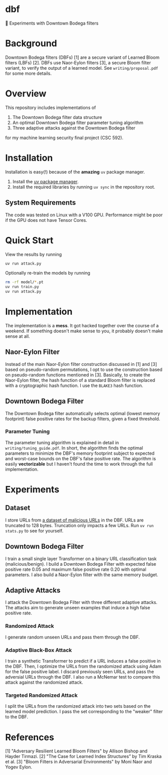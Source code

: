 # dbf
🔬 Experiments with Downtown Bodega filters

# Background

Downtown Bodega filters (DBFs) [1] are a secure variant of Learned Bloom filters (LBFs) [2]. DBFs use Naor-Eylon filters [3], a secure Bloom filter variant, to verify the output of a learned model. See `writing/proposal.pdf` for some more details.

# Overview

This repository includes implementations of
1. The Downtown Bodega filter data structure
2. An optimal Downtown Bodega filter parameter tuning algorithm
3. Three adaptive attacks against the Downtown Bodega filter

for my machine learning security final project (CSC 592).

# Installation

Installation is easy(!) because of the **amazing** `uv` package manager.

1. Install the [uv package manager](https://github.com/astral-sh/uv).
2. Install the required libraries by running `uv sync` in the repository root.

## System Requirements

The code was tested on Linux with a V100 GPU. Performance might be poor if the GPU does not have Tensor Cores.

# Quick Start

View the results by running 
```sh
uv run attack.py
```

Optionally re-train the models by running
```sh
rm -rf model/*.pt
uv run train.py
uv run attack.py
```

# Implementation

The implementation is a __mess__. It got hacked together over the course of a weekend. If something doesn't make sense to you, it probably doesn't make sense at all. 

## Naor-Eylon Filter

Instead of the main Naor-Eylon filter construction discussed in [1] and [3] based on pseudo-random permutations, I opt to use the construction based on pseudo-random functions mentioned in [3]. Basically, to create the Naor-Eylon filter, the hash function of a standard Bloom filter is replaced with a cryptographic hash function. I use the `BLAKE3` hash function.

## Downtown Bodega Filter

The Downtown Bodega filter automatically selects optimal (lowest memory footprint) false positive rates for the backup filters, given a fixed threshold.

### Parameter Tuning

The parameter tuning algorithm is explained in detail in `writing/tuning_guide.pdf`. In short, the algorithm finds the optimal parameters to minimize the DBF's memory footprint subject to expected and worst-case bounds on the DBF's false positive rate. The algorithm is easily __vectorizable__ but I haven't found the time to work through the full implementation.

# Experiments

## Dataset

I store URLs from [a dataset of malicious URLs](https://www.kaggle.com/datasets/sid321axn/malicious-urls-dataset) in the DBF. URLs are truncated to 128 bytes. Truncation only impacts a few URLs. Run `uv run stats.py` to see for yourself.

## Downtown Bodega Filter

I train a small single layer Transformer on a binary URL classification task (malicious/benign). I build a Downtown Bodega Filter with expected false positive rate 0.05 and maximum false positive rate 0.20 with optimal parameters. I also build a Naor-Eylon filter with the same memory budget.

## Adaptive Attacks

I attack the Downtown Bodega Filter with three different adaptive attacks. The attacks aim to generate unseen examples that induce a high false positive rate.

### Randomized Attack

I generate random unseen URLs and pass them through the DBF. 

### Adaptive Black-Box Attack

I train a synthetic Transformer to predict if a URL induces a false positive in the DBF. Then, I optimize the URLs from the randomized attack using Adam for the false positive label. I discard previously seen URLs, and pass the adversial URLs through the DBF. I also run a McNemar test to compare this attack against the randomized attack. 

### Targeted Randomized Attack

I split the URLs from the randomized attack into two sets based on the learned model prediction. I pass the set corresponding to the "weaker" filter to the DBF.

# References

[1] "Adversary Resilient Learned Bloom Filters" by Allison Bishop and Hayder Tirmazi.
[2] "The Case for Learned Index Structures” by Tim Kraska et al.
[3] "Bloom Filters in Adversarial Environments" by Moni Naor and Yogev Eylon.
